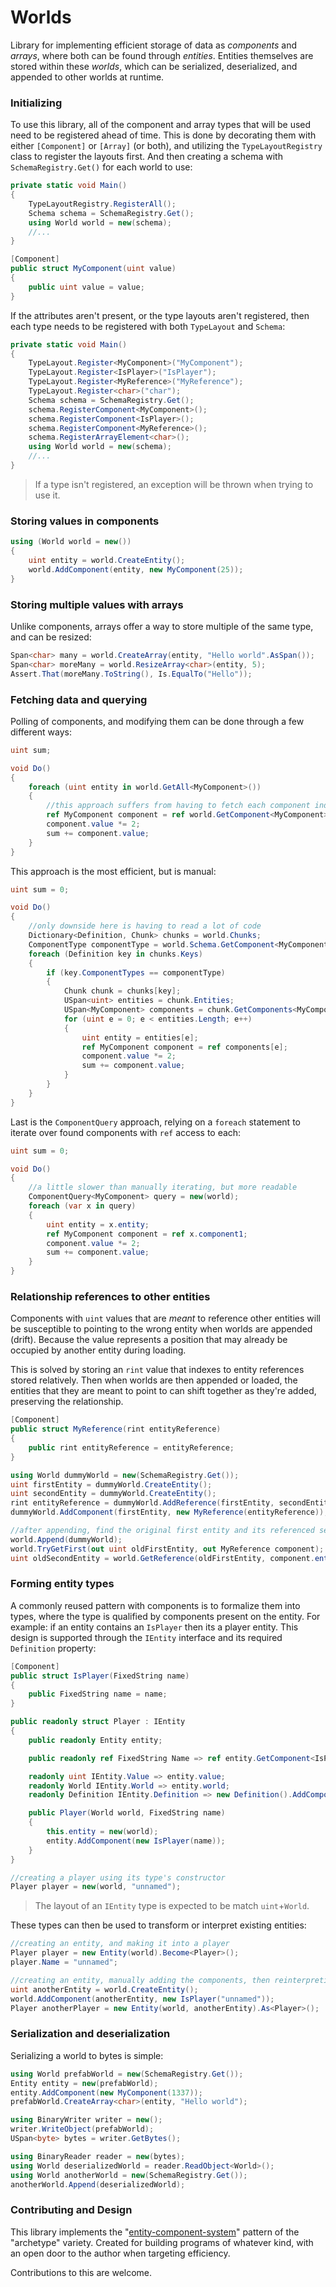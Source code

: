 # Worlds
Library for implementing efficient storage of data as _components_ and _arrays_, where both can be found through _entities_.
Entities themselves are stored within these _worlds_, which can be serialized, deserialized, and appended to other worlds at runtime.

### Initializing
To use this library, all of the component and array types that will be used need to be registered ahead of time.
This is done by decorating them with either `[Component]` or `[Array]` (or both), and utilizing the `TypeLayoutRegistry` class
to register the layouts first. And then creating a schema with `SchemaRegistry.Get()` for each world to use:
```cs
private static void Main()
{
    TypeLayoutRegistry.RegisterAll();
    Schema schema = SchemaRegistry.Get();
    using World world = new(schema);
    //...
}

[Component]
public struct MyComponent(uint value)
{
    public uint value = value;
}
```

If the attributes aren't present, or the type layouts aren't registered, then each type needs to
be registered with both `TypeLayout` and `Schema`:
```cs
private static void Main()
{
    TypeLayout.Register<MyComponent>("MyComponent");
    TypeLayout.Register<IsPlayer>("IsPlayer");
    TypeLayout.Register<MyReference>("MyReference");
    TypeLayout.Register<char>("char");
    Schema schema = SchemaRegistry.Get();
    schema.RegisterComponent<MyComponent>();
    schema.RegisterComponent<IsPlayer>();
    schema.RegisterComponent<MyReference>();
    schema.RegisterArrayElement<char>();
    using World world = new(schema);
    //...
}
```

> If a type isn't registered, an exception will be thrown when trying to use it.

### Storing values in components
```cs
using (World world = new())
{
    uint entity = world.CreateEntity();
    world.AddComponent(entity, new MyComponent(25));
}
```

### Storing multiple values with arrays
Unlike components, arrays offer a way to store multiple of the same type,
and can be resized:
```cs
Span<char> many = world.CreateArray(entity, "Hello world".AsSpan());
Span<char> moreMany = world.ResizeArray<char>(entity, 5);
Assert.That(moreMany.ToString(), Is.EqualTo("Hello"));
```

### Fetching data and querying
Polling of components, and modifying them can be done through a few different ways:
```cs
uint sum;

void Do()
{
    foreach (uint entity in world.GetAll<MyComponent>())
    {
        //this approach suffers from having to fetch each component individually
        ref MyComponent component = ref world.GetComponent<MyComponent>(entity);
        component.value *= 2;
        sum += component.value;
    }
}
```

This approach is the most efficient, but is manual:
```cs
uint sum = 0;

void Do()
{
    //only downside here is having to read a lot of code
    Dictionary<Definition, Chunk> chunks = world.Chunks;
    ComponentType componentType = world.Schema.GetComponent<MyComponent>();
    foreach (Definition key in chunks.Keys)
    {
        if (key.ComponentTypes == componentType)
        {
            Chunk chunk = chunks[key];
            USpan<uint> entities = chunk.Entities;
            USpan<MyComponent> components = chunk.GetComponents<MyComponent>();
            for (uint e = 0; e < entities.Length; e++)
            {
                uint entity = entities[e];
                ref MyComponent component = ref components[e];
                component.value *= 2;
                sum += component.value;
            }
        }
    }
}
```

Last is the `ComponentQuery` approach, relying on a `foreach` statement to iterate over
found components with `ref` access to each:
```cs
uint sum = 0;

void Do()
{
    //a little slower than manually iterating, but more readable
    ComponentQuery<MyComponent> query = new(world);
    foreach (var x in query)
    {
        uint entity = x.entity;
        ref MyComponent component = ref x.component1;
        component.value *= 2;
        sum += component.value;
    }
}
```

### Relationship references to other entities
Components with `uint` values that are _meant_ to reference other entities will be
susceptible to pointing to the wrong entity when worlds are appended (drift). Because the
value represents a position that may already be occupied by another entity during loading.

This is solved by storing an `rint` value that indexes to entity references stored relatively.
Then when worlds are then appended or loaded, the entities that they are meant to point to can
shift together as they're added, preserving the relationship.

```cs
[Component]
public struct MyReference(rint entityReference)
{
    public rint entityReference = entityReference;
}

using World dummyWorld = new(SchemaRegistry.Get());
uint firstEntity = dummyWorld.CreateEntity();
uint secondEntity = dummyWorld.CreateEntity();
rint entityReference = dummyWorld.AddReference(firstEntity, secondEntity);
dummyWorld.AddComponent(firstEntity, new MyReference(entityReference));

//after appending, find the original first entity and its referenced second entity
world.Append(dummyWorld);
world.TryGetFirst(out uint oldFirstEntity, out MyReference component);
uint oldSecondEntity = world.GetReference(oldFirstEntity, component.entityReference);
```

### Forming entity types
A commonly reused pattern with components is to formalize them into types, where the
type is qualified by components present on the entity. For example: if an entity
contains an `IsPlayer` then its a player entity. This design is supported through the
`IEntity` interface and its required `Definition` property:
```cs
[Component]
public struct IsPlayer(FixedString name)
{
    public FixedString name = name;
}

public readonly struct Player : IEntity
{
    public readonly Entity entity;

    public readonly ref FixedString Name => ref entity.GetComponent<IsPlayer>().name;

    readonly uint IEntity.Value => entity.value;
    readonly World IEntity.World => entity.world;
    readonly Definition IEntity.Definition => new Definition().AddComponentType<IsPlayer>();

    public Player(World world, FixedString name)
    {
        this.entity = new(world);
        entity.AddComponent(new IsPlayer(name));
    }
}

//creating a player using its type's constructor
Player player = new(world, "unnamed");
```
> The layout of an `IEntity` type is expected to be match `uint`+`World`.

These types can then be used to transform or interpret existing entities:
```cs
//creating an entity, and making it into a player
Player player = new Entity(world).Become<Player>();
player.Name = "unnamed";

//creating an entity, manually adding the components, then reinterpreting
uint anotherEntity = world.CreateEntity();
world.AddComponent(anotherEntity, new IsPlayer("unnamed"));
Player anotherPlayer = new Entity(world, anotherEntity).As<Player>();
```

### Serialization and deserialization
Serializing a world to bytes is simple:
```cs
using World prefabWorld = new(SchemaRegistry.Get());
Entity entity = new(prefabWorld);
entity.AddComponent(new MyComponent(1337));
prefabWorld.CreateArray<char>(entity, "Hello world");

using BinaryWriter writer = new();
writer.WriteObject(prefabWorld);
USpan<byte> bytes = writer.GetBytes();

using BinaryReader reader = new(bytes);
using World deserializedWorld = reader.ReadObject<World>();
using World anotherWorld = new(SchemaRegistry.Get());
anotherWorld.Append(deserializedWorld);
```

### Contributing and Design
This library implements the "[entity-component-system](https://en.wikipedia.org/wiki/Entity_component_system)" pattern of the "archetype" variety.
Created for building programs of whatever kind, with an open door to the author when targeting efficiency.

Contributions to this are welcome.
